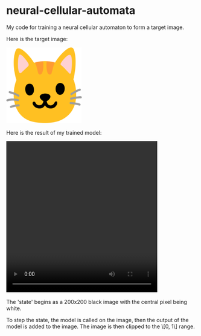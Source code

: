 # neural-cellular-automata
My code for training a neural cellular automaton to form a target image.

<p>Here is the target image:</p>
<img src="cat-face-emoji-2048x1821-x3kf878r.png" width=200 height=200>

<p>Here is the result of my trained model:</p>
<video src="https://github.com/user-attachments/assets/8e0264af-2ea6-4efb-a876-0e6af5183fc8" width=400 height=400></video>

<p>The 'state' begins as a 200x200 black image with the central pixel being white.</p>

<p>To step the state, the model is called on the image, then the output of the model is added to the image. The image is then clipped to the \[0, 1\] range.</p>

